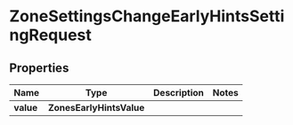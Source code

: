 

# ZoneSettingsChangeEarlyHintsSettingRequest


## Properties

| Name | Type | Description | Notes |
|------------ | ------------- | ------------- | -------------|
|**value** | **ZonesEarlyHintsValue** |  |  |



